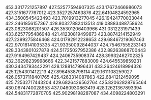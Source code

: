 453.3317721257897
427.52577594907325
423.17672466986073
427.3151677767012
423.3527257463876
422.64104824592965
434.3500545423493
423.7019913277045
426.19424770033044
422.2461856157367
428.80327882413513
419.08883488758624
423.0823088201507
426.35301206403966
431.0312231971439
433.6257795486948
421.41230819499873
423.8874214152949
427.2399275846468
424.01792912238653
429.68467219067463
422.97018141035335
421.93350092844037
424.75467555233143
428.3343801027878
424.51725027952386
432.88263868700443
427.9164967429437
424.2406735908374
428.39932462702325
432.36298239998666
422.3421577883009
424.645539859231
430.3434793442291
428.1288147996431
433.26424618994326
425.1254301412213
427.8964538798114
429.1611108259027
426.05737118401765
425.4263314087863
422.6841212459095
425.72532717443204
429.6826426562764
425.82062828765464
430.0674740028953
437.0460930863419
428.12621367893394
424.54831772870705
425.90298198287087
434.4098224803291